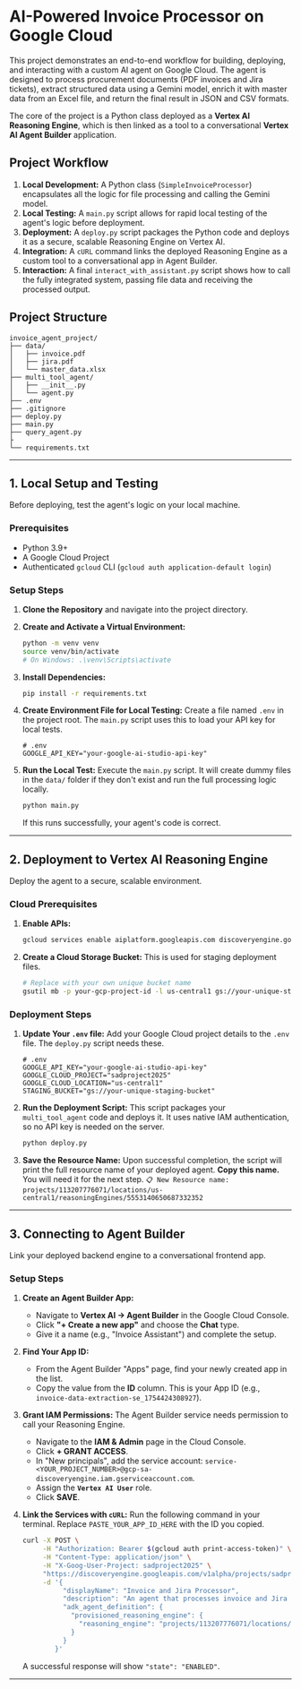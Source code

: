
# AI-Powered Invoice Processor on Google Cloud

This project demonstrates an end-to-end workflow for building, deploying, and interacting with a custom AI agent on Google Cloud. The agent is designed to process procurement documents (PDF invoices and Jira tickets), extract structured data using a Gemini model, enrich it with master data from an Excel file, and return the final result in JSON and CSV formats.

The core of the project is a Python class deployed as a **Vertex AI Reasoning Engine**, which is then linked as a tool to a conversational **Vertex AI Agent Builder** application.

## Project Workflow

1.  **Local Development:** A Python class (`SimpleInvoiceProcessor`) encapsulates all the logic for file processing and calling the Gemini model.
2.  **Local Testing:** A `main.py` script allows for rapid local testing of the agent's logic before deployment.
3.  **Deployment:** A `deploy.py` script packages the Python code and deploys it as a secure, scalable Reasoning Engine on Vertex AI.
4.  **Integration:** A `cURL` command links the deployed Reasoning Engine as a custom tool to a conversational app in Agent Builder.
5.  **Interaction:** A final `interact_with_assistant.py` script shows how to call the fully integrated system, passing file data and receiving the processed output.

## Project Structure

```
invoice_agent_project/
├── data/
│   ├── invoice.pdf
│   ├── jira.pdf
│   └── master_data.xlsx
├── multi_tool_agent/
│   ├── __init__.py
│   └── agent.py
├── .env
├── .gitignore
├── deploy.py
├── main.py
├── query_agent.py
├
└── requirements.txt
```

-----

## 1\. Local Setup and Testing

Before deploying, test the agent's logic on your local machine.

### Prerequisites

  * Python 3.9+
  * A Google Cloud Project
  * Authenticated `gcloud` CLI (`gcloud auth application-default login`)

### Setup Steps

1.  **Clone the Repository** and navigate into the project directory.

2.  **Create and Activate a Virtual Environment:**

    ```bash
    python -m venv venv
    source venv/bin/activate
    # On Windows: .\venv\Scripts\activate
    ```

3.  **Install Dependencies:**

    ```bash
    pip install -r requirements.txt
    ```

4.  **Create Environment File for Local Testing:**
    Create a file named `.env` in the project root. The `main.py` script uses this to load your API key for local tests.

    ```
    # .env
    GOOGLE_API_KEY="your-google-ai-studio-api-key"
    ```

5.  **Run the Local Test:**
    Execute the `main.py` script. It will create dummy files in the `data/` folder if they don't exist and run the full processing logic locally.

    ```bash
    python main.py
    ```

    If this runs successfully, your agent's code is correct.

-----

## 2\. Deployment to Vertex AI Reasoning Engine

Deploy the agent to a secure, scalable environment.

### Cloud Prerequisites

1.  **Enable APIs:**
    ```bash
    gcloud services enable aiplatform.googleapis.com discoveryengine.googleapis.com
    ```
2.  **Create a Cloud Storage Bucket:** This is used for staging deployment files.
    ```bash
    # Replace with your own unique bucket name
    gsutil mb -p your-gcp-project-id -l us-central1 gs://your-unique-staging-bucket
    ```

### Deployment Steps

1.  **Update Your `.env` file:**
    Add your Google Cloud project details to the `.env` file. The `deploy.py` script needs these.

    ```
    # .env
    GOOGLE_API_KEY="your-google-ai-studio-api-key"
    GOOGLE_CLOUD_PROJECT="sadproject2025"
    GOOGLE_CLOUD_LOCATION="us-central1"
    STAGING_BUCKET="gs://your-unique-staging-bucket"
    ```

2.  **Run the Deployment Script:**
    This script packages your `multi_tool_agent` code and deploys it. It uses native IAM authentication, so no API key is needed on the server.

    ```bash
    python deploy.py
    ```

3.  **Save the Resource Name:**
    Upon successful completion, the script will print the full resource name of your deployed agent. **Copy this name.** You will need it for the next step.
    `📋 New Resource name: projects/113207776071/locations/us-central1/reasoningEngines/5553140650687332352`

-----

## 3\. Connecting to Agent Builder

Link your deployed backend engine to a conversational frontend app.

### Setup Steps

1.  **Create an Agent Builder App:**

      * Navigate to **Vertex AI -\> Agent Builder** in the Google Cloud Console.
      * Click **"+ Create a new app"** and choose the **Chat** type.
      * Give it a name (e.g., "Invoice Assistant") and complete the setup.

2.  **Find Your App ID:**

      * From the Agent Builder "Apps" page, find your newly created app in the list.
      * Copy the value from the **ID** column. This is your App ID (e.g., `invoice-data-extraction-se_1754424308927`).

3.  **Grant IAM Permissions:**
    The Agent Builder service needs permission to call your Reasoning Engine.

      * Navigate to the **IAM & Admin** page in the Cloud Console.
      * Click **+ GRANT ACCESS**.
      * In "New principals", add the service account: `service-<YOUR_PROJECT_NUMBER>@gcp-sa-discoveryengine.iam.gserviceaccount.com`.
      * Assign the **`Vertex AI User`** role.
      * Click **SAVE**.

4.  **Link the Services with `cURL`:**
    Run the following command in your terminal. Replace `PASTE_YOUR_APP_ID_HERE` with the ID you copied.

    ```bash
    curl -X POST \
         -H "Authorization: Bearer $(gcloud auth print-access-token)" \
         -H "Content-Type: application/json" \
         -H "X-Goog-User-Project: sadproject2025" \
         "https://discoveryengine.googleapis.com/v1alpha/projects/sadproject2025/locations/global/collections/default_collection/engines/PASTE_YOUR_APP_ID_HERE/assistants/default_assistant/agents" \
         -d '{
              "displayName": "Invoice and Jira Processor",
              "description": "An agent that processes invoice and Jira PDFs using master data via a Reasoning Engine.",
              "adk_agent_definition": {
                "provisioned_reasoning_engine": {
                  "reasoning_engine": "projects/113207776071/locations/us-central1/reasoningEngines/5553140650687332352"
                }
              }
            }'
    ```

    A successful response will show `"state": "ENABLED"`.

-----

